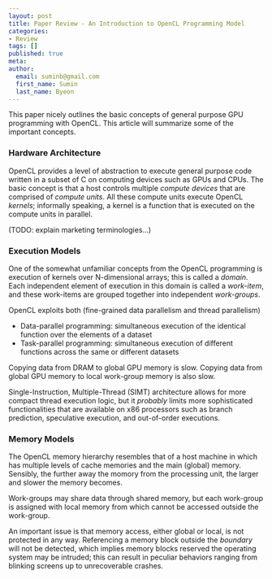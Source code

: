 ```yaml
---
layout: post
title: Paper Review - An Introduction to OpenCL Programming Model
categories:
- Review
tags: []
published: true
meta:
author:
  email: suminb@gmail.com
  first_name: Sumin
  last_name: Byeon
---
```


This paper nicely outlines the basic concepts of general purpose GPU programming with OpenCL. This article will summarize some of the important concepts.

### Hardware Architecture

OpenCL provides a level of abstraction to execute general purpose code written in a subset of C on computing devices such as GPUs and CPUs. The basic concept is that a host controls multiple *compute devices* that are comprised of *compute units*. All these compute units execute OpenCL *kernels*; informally speaking, a kernel is a function that is executed on the compute units in parallel.

(TODO: explain marketing terminologies...)

### Execution Models

One of the somewhat unfamiliar concepts from the OpenCL programming is execution of kernels over N-dimensional arrays; this is called a *domain*. Each independent element of execution in this domain is called a *work-item*, and these work-items are grouped together into independent *work-groups*.

OpenCL exploits both (fine-grained data parallelism and thread parallelism)

* Data-parallel programming: simultaneous execution of the identical function over the elements of a dataset
* Task-parallel programming: simultaneous execution of different functions across the same or different datasets

Copying data from DRAM to global GPU memory is slow.
Copying data from global GPU memory to local work-group memory is also slow.

Single-Instruction, Multiple-Thread (SIMT) architecture allows for more compact thread execution logic, but it *probably* limits more sophisticated functionalities that are available on x86 processors such as branch prediction, speculative execution, and out-of-order executions.

### Memory Models

The OpenCL memory hierarchy resembles that of a host machine in which has multiple levels of cache memories and the main (global) memory. Sensibly, the further away the momory from the processing unit, the larger and slower the memory becomes.

Work-groups may share data through shared memory, but each work-group is assigned with local memory from which cannot be accessed outside the work-group.

An important issue is that memory access, either global or local, is not protected in any way. Referencing a memory block outside the *boundary* will not be detected, which implies memory blocks reserved the operating system may be intruded; this can result in peculiar behaviors ranging from blinking screens up to unrecoverable crashes.